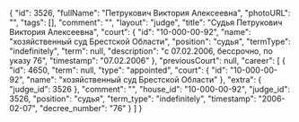 {
    "id": 3526,
    "fullName": "Петрукович Виктория Алексеевна",
    "photoURL": "",
    "tags": [],
    "comment": "",
    "layout": "judge",
    "title": "Судья Петрукович Виктория Алексеевна",
    "court": {
        "id": "10-000-00-92",
        "name": "хозяйственный суд Брестской Области",
        "position": "судья",
        "termType": "indefinitely",
        "term": null,
        "description": "c 07.02.2006, бессрочно, по указу 76",
        "timestamp": "07.02.2006"
    },
    "previousCourt": null,
    "career": [
        {
            "id": 4650,
            "term": null,
            "type": "appointed",
            "court": {
                "id": "10-000-00-92",
                "name": "хозяйственный суд Брестской Области"
            },
            "extra": {
                "judge_id": 3526
            },
            "comment": "",
            "house_id": "10-000-00-92",
            "judge_id": 3526,
            "position": "судья",
            "term_type": "indefinitely",
            "timestamp": "2006-02-07",
            "decree_number": "76"
        }
    ]
}